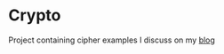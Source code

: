 # Crypto
Project containing cipher examples I discuss on my <a href="http://www.andystabler.co.uk">blog</a>
